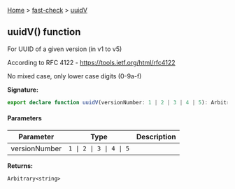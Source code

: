 [Home](/) &gt; [fast-check](../fast-check.md) &gt; [uuidV](uuidV_1.md)

## uuidV() function

For UUID of a given version (in v1 to v5)

According to RFC 4122 - https://tools.ietf.org/html/rfc4122

No mixed case, only lower case digits (0-9a-f)

<b>Signature:</b>

```typescript
export declare function uuidV(versionNumber: 1 | 2 | 3 | 4 | 5): Arbitrary<string>;
```

#### Parameters

|  Parameter | Type | Description |
|  --- | --- | --- |
|  versionNumber | <code>1 &#124; 2 &#124; 3 &#124; 4 &#124; 5</code> |  |

<b>Returns:</b>

`Arbitrary<string>`

